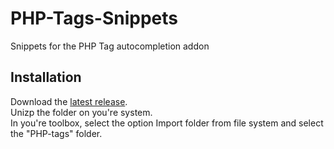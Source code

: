 # PHP-Tags-Snippets
Snippets for the PHP Tag autocompletion addon

## Installation
Download the [latest release](https://github.com/babobski/PHP-Tags-Snippets/releases/latest).  
Unizp the folder on you're system.  
In you're toolbox, select the option Import folder from file system and select the "PHP-tags" folder.  

